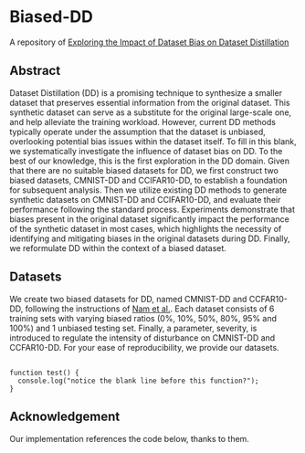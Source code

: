 # Biased-DD
A repository of [Exploring the Impact of Dataset Bias on Dataset Distillation](https://arxiv.org/pdf/2403.16028.pdf)

## Abstract
Dataset Distillation (DD) is a promising technique to synthesize a smaller dataset that preserves essential information from the original dataset. This synthetic dataset can serve as a substitute for the original large-scale one, and help alleviate the training workload. However, current DD methods typically operate under the assumption that the dataset is unbiased, overlooking potential bias issues within the dataset itself. To fill in this blank, we systematically investigate the influence of dataset bias on DD. To the best of our knowledge, this is the first exploration in the DD domain. Given that there are no suitable biased datasets for DD, we first construct two biased datasets, CMNIST-DD and CCIFAR10-DD, to establish a foundation for subsequent analysis. Then we utilize existing DD methods to generate synthetic datasets on CMNIST-DD and CCIFAR10-DD, and evaluate their performance following the standard process. Experiments demonstrate that biases present in the original dataset significantly impact the performance of the synthetic dataset in most cases, which highlights the necessity of identifying and mitigating biases in the original datasets during DD. Finally, we reformulate DD within the context of a biased dataset.

## Datasets
We create two biased datasets for DD, named CMNIST-DD and CCFAR10-DD, following the instructions of [Nam et al.](https://proceedings.neurips.cc/paper/2020/hash/eddc3427c5d77843c2253f1e799fe933-Abstract.html). Each dataset consists of 6 training sets with varying biased ratios (0%, 10%, 50%, 80%, 95% and 100%) and 1 unbiased testing set. Finally, a parameter, severity, is introduced to regulate the intensity of disturbance on CMNIST-DD and CCFAR10-DD. For your ease of reproducibility, we provide our datasets.
## 
```
function test() {
  console.log("notice the blank line before this function?");
}
```

## Acknowledgement
Our implementation references the code below, thanks to them.
